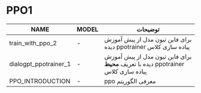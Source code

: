 # PPO1

| NAME | MODEL | توضیحات |
| -- | -- | -- |
| train_with_ppo_2 | - | برای فاین تیون مدل از پیش آموزش دیده ppotrainer پیاده سازی کلاس |
| dialogpt_ppotrainer_1 | - | برای فاین تیون مدل از پیش آموزش دیده با تعریف **محیط** ppotrainer پیاده سازی کلاس |
| PPO_INTRODUCTION | - | ppo معرفی الگوریتم |




